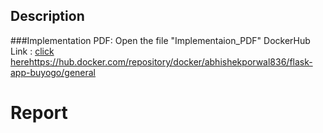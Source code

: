 ## Description
###Implementation PDF: Open the file "Implementaion_PDF"
DockerHub Link : [click here]()https://hub.docker.com/repository/docker/abhishekporwal836/flask-app-buyogo/general

# Report
